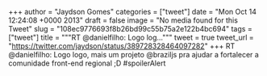 
+++
author = "Jaydson Gomes"
categories = ["tweet"]
date = "Mon Oct 14 12:24:08 +0000 2013"
draft = false
image = "No media found for this Tweet"
slug = "108ec9776693f8b26bd99c55b75a2e122b4bc694"
tags = ["tweet"]
title = """RT @danielfilho: Logo log..."""
tweet = true
tweet_url = "https://twitter.com/jaydson/status/389728328464097282"
+++
RT @danielfilho: Logo logo, mais um projeto @braziljs pra ajudar a fortalecer a comunidade front-end regional ;D #spoilerAlert
